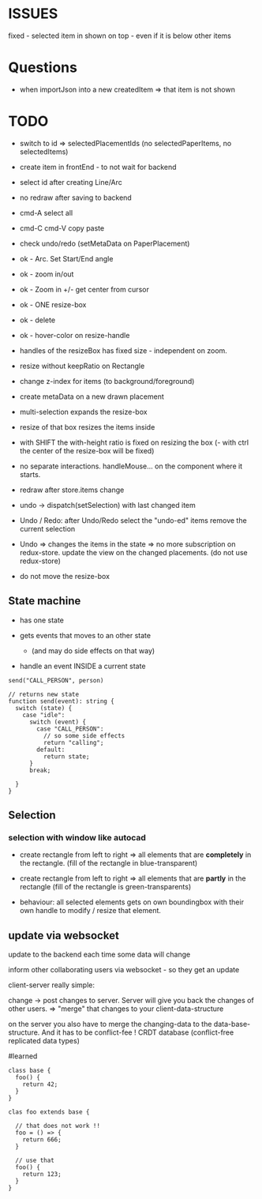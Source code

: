 # ISSUES

fixed - selected item in shown on top - even if it is below other items

# Questions

- when importJson into a new createdItem => that item is not shown

# TODO

- switch to id => selectedPlacementIds (no selectedPaperItems, no selectedItems)

- create item in frontEnd - to not wait for backend
- select id after creating Line/Arc

* no redraw after saving to backend

* cmd-A select all
* cmd-C cmd-V copy paste
* check undo/redo (setMetaData on PaperPlacement)

* ok - Arc. Set Start/End angle
* ok - zoom in/out
* ok - Zoom in +/- get center from cursor
* ok - ONE resize-box
* ok - delete
* ok - hover-color on resize-handle

* handles of the resizeBox has fixed size - independent on zoom.
* resize without keepRatio on Rectangle
* change z-index for items (to background/foreground)
* create metaData on a new drawn placement

- multi-selection expands the resize-box
- resize of that box resizes the items inside
- with SHIFT the with-height ratio is fixed on resizing the box
  (- with ctrl the center of the resize-box will be fixed)

- no separate interactions.
  handleMouse... on the component where it starts.
- redraw after store.items change
- undo -> dispatch(setSelection) with last changed item

* Undo / Redo: after Undo/Redo select the "undo-ed" items
  remove the current selection

* Undo => changes the items in the state => no more subscription on redux-store.
  update the view on the changed placements. (do not use redux-store)

* do not move the resize-box

## State machine

- has one state
- gets events that moves to an other state

  - (and may do side effects on that way)

- handle an event INSIDE a current state

```
send("CALL_PERSON", person)

// returns new state
function send(event): string {
  switch (state) {
    case "idle":
      switch (event) {
        case "CALL_PERSON":
          // so some side effects
          return "calling";
        default:
          return state;
      }
      break;

  }
}
```

## Selection

### selection with window like autocad

- create rectangle from left to right => all elements that are **completely** in the rectangle. (fill of the rectangle in blue-transparent)

- create rectangle from left to right => all elements that are **partly** in the rectangle (fill of the rectangle is green-transparents)

- behaviour: all selected elements gets on own boundingbox with their own handle to modify / resize that element.

## update via websocket

update to the backend each time some data will change

inform other collaborating users via websocket - so they get an update

client-server really simple:

change -> post changes to server. Server will give you back the changes of other users.
=> "merge" that changes to your client-data-structure

on the server you also have to merge the changing-data to the data-base-structure.
And it has to be conflict-fee ! CRDT database (conflict-free replicated data types)

#learned

```
class base {
  foo() {
    return 42;
  }
}

clas foo extends base {

  // that does not work !!
  foo = () => {
    return 666;
  }

  // use that
  foo() {
    return 123;
  }
}
```
